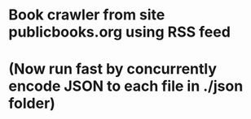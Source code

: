 # Book crawler from site publicbooks.org using RSS feed

# (Now run fast by concurrently encode JSON to each file in ./json folder)
